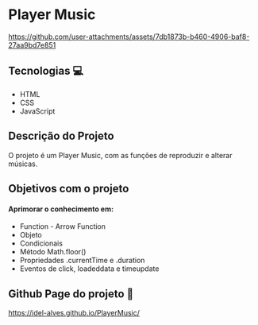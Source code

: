 # Player Music 

https://github.com/user-attachments/assets/7db1873b-b460-4906-baf8-27aa9bd7e851

## Tecnologias 💻
<ul>
  <li>HTML</li>
  <li>CSS</li>
  <li>JavaScript</li>
</ul>

## Descrição do Projeto
O projeto é um Player Music, com as funções de reproduzir e alterar músicas.

## Objetivos com o projeto
#### Aprimorar o conhecimento em:
<ul>
   <li>Function - Arrow Function</li>
   <li>Objeto</li>
   <li>Condicionais</li>
   <li>Método Math.floor()</li>
   <li>Propriedades .currentTime e .duration</li>
   <li>Eventos de click, loadeddata e timeupdate</li>
</ul>

## Github Page do projeto 🚀
https://idel-alves.github.io/PlayerMusic/
